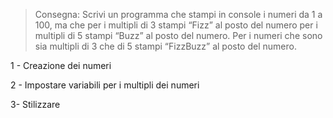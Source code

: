 > Consegna:
> Scrivi un programma che stampi in console i numeri da 1 a 100, ma che
> per i multipli di 3 stampi “Fizz” al posto del numero
> per i multipli di 5 stampi “Buzz” al posto del numero.
> Per i numeri che sono sia multipli di 3 che di 5 stampi “FizzBuzz” al posto del numero.

1 - Creazione dei numeri

2 - Impostare variabili per i multipli dei numeri

3- Stilizzare
